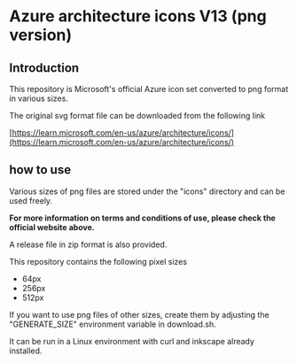 # Azure architecture icons V13 (png version)

## Introduction

This repository is Microsoft's official Azure icon set converted to png format in various sizes.

The original svg format file can be downloaded from the following link

[https://learn.microsoft.com/en-us/azure/architecture/icons/](https://learn.microsoft.com/en-us/azure/architecture/icons/)

## how to use

Various sizes of png files are stored under the "icons" directory and can be used freely.

**For more information on terms and conditions of use, please check the official website above.**

A release file in zip format is also provided.

This repository contains the following pixel sizes

- 64px
- 256px
- 512px

If you want to use png files of other sizes, create them by adjusting the "GENERATE_SIZE" environment variable in download.sh.

It can be run in a Linux environment with curl and inkscape already installed.
